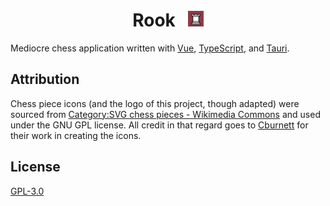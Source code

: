 <h1 align="center">
  <span>Rook</span>
  &nbsp;
  <img src="./src-tauri/icons/icon.png" width="25" />
</h1>

Mediocre chess application written with [Vue](https://vuejs.org/), [TypeScript](https://www.typescriptlang.org/), and [Tauri](https://tauri.app/).

## Attribution

Chess piece icons (and the logo of this project, though adapted) were sourced from [Category:SVG chess pieces - Wikimedia Commons](https://commons.wikimedia.org/wiki/Category:SVG_chess_pieces) and used under the GNU GPL license. All credit in that regard goes to [Cburnett](https://en.wikipedia.org/wiki/User:Cburnett) for their work in creating the icons.

## License

[GPL-3.0](LICENSE)
